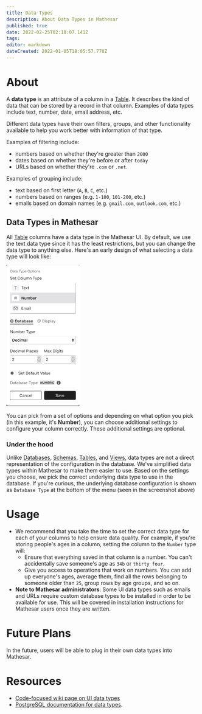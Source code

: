 ```yaml
---
title: Data Types
description: About Data Types in Mathesar
published: true
date: 2022-02-25T02:18:07.141Z
tags: 
editor: markdown
dateCreated: 2022-01-05T18:05:57.778Z
---
```


# About

A **data type** is an attribute of a column in a [Table](/product/concepts/tables). It describes the kind of data that can be stored by a record in that column. Examples of data types include text, number, date, email address, etc.

Different data types have their own filters, groups, and other functionality available to help you work better with information of that type.

Examples of filtering include:
- numbers based on whether they're greater than `2000`
- dates based on whether they're before or after `today`
- URLs based on whether they're `.com` or `.net`.

Examples of grouping include: 
- text based on first letter (`A`, `B`, `C`, etc.)
- numbers based on ranges (e.g. `1-100`, `101-200`, etc.)
- emails based on domain names (e.g. `gmail.com`, `outlook.com`, etc.)

## Data Types in Mathesar
All [Table](/product/concepts/tables) columns have a data type in the Mathesar UI. By default, we use the text data type since it has the least restrictions, but you can change the data type to anything else. Here's an early design of what selecting a data type will look like:

![screen_shot_2022-01-06_at_2.46.23_pm.png](/assets/product/concepts/data-types/screen_shot_2022-01-06_at_2.46.23_pm.png)

You can pick from a set of options and depending on what option you pick (in this example, it's **Number**), you can choose additional settings to configure your column correctly. These additional settings are optional. 

### Under the hood
Unlike [Databases](/product/concepts/databases), [Schemas](/product/concepts/schemas), [Tables](/product/concepts/tables), and [Views](/product/concepts/views), data types are not a direct representation of the configuration in the database. We've simplified data types within Mathesar to make them easier to use. Based on the settings you choose, we pick the correct underlying data type to use in the database. If you're curious, the underlying database configuration is shown as `Database Type` at the bottom of the menu (seen in the screenshot above)

# Usage
- We recommend that you take the time to set the correct data type for each of your columns to help ensure data quality. For example, if you're storing people's ages in a column, setting the column to the `Number` type will:
   - Ensure that everything saved in that column is a number. You can't accidentally save someone's age as `34b` or `thirty four`.
   - Give you access to operations that work on numbers. You can add up everyone's ages, average them, find all the rows belonging to someone older than `25`, group rows by age groups, and so on.
- **Note to Mathesar administrators**: Some UI data types such as emails and URLs require custom database types to be installed in order to be available for use. This will be covered in installation instructions for Mathesar users once they are written.

# Future Plans
In the future, users will be able to plug in their own data types into Mathesar.

# Resources
- [Code-focused wiki page on UI data types](/engineering/architecture/ui-types)
- [PostgreSQL documentation for data types](https://www.postgresql.org/docs/current/datatype.html).